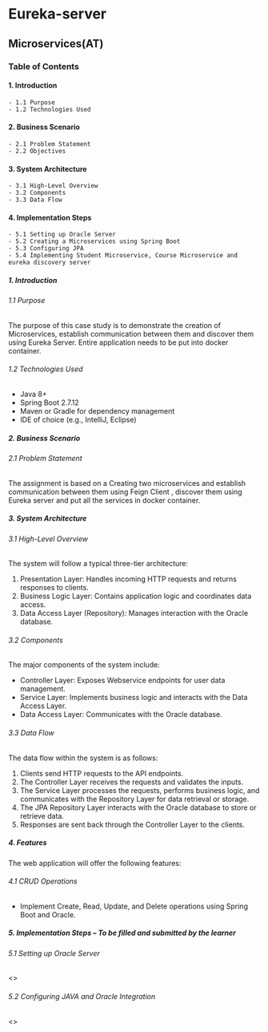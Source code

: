 # Eureka-server

## Microservices(AT)

### Table of Contents

#### 1. Introduction
    - 1.1 Purpose
    - 1.2 Technologies Used

#### 2. Business Scenario
    - 2.1 Problem Statement
    - 2.2 Objectives

#### 3. System Architecture
    - 3.1 High-Level Overview
    - 3.2 Components
    - 3.3 Data Flow

#### 4. Implementation Steps
    - 5.1 Setting up Oracle Server
    - 5.2 Creating a Microservices using Spring Boot
    - 5.3 Configuring JPA
    - 5.4 Implementing Student Microservice, Course Microservice and eureka discovery server

##### 1. Introduction

###### 1.1 Purpose

The purpose of this case study is to demonstrate the creation of Microservices, establish communication between them and discover them using Eureka Server. Entire application needs to be put into docker container.

###### 1.2 Technologies Used

- Java 8+
- Spring Boot 2.7.12
- Maven or Gradle for dependency management
- IDE of choice (e.g., IntelliJ, Eclipse)

##### 2. Business Scenario

###### 2.1 Problem Statement

The assignment is based on a Creating two microservices and establish communication between them using Feign Client , discover them using Eureka server and put all the services in docker container.

##### 3. System Architecture

###### 3.1 High-Level Overview

The system will follow a typical three-tier architecture:

1. Presentation Layer: Handles incoming HTTP requests and returns responses to clients.
2. Business Logic Layer: Contains application logic and coordinates data access.
3. Data Access Layer (Repository): Manages interaction with the Oracle database.

###### 3.2 Components

The major components of the system include:

- Controller Layer:  Exposes Webservice endpoints for user data management.
- Service Layer:  Implements business logic and interacts with the Data Access Layer.
- Data Access Layer:  Communicates with the Oracle database.

###### 3.3 Data Flow

The data flow within the system is as follows:

1. Clients send HTTP requests to the API endpoints.
2. The Controller Layer receives the requests and validates the inputs.
3. The Service Layer processes the requests, performs business logic, and communicates with the Repository Layer for data retrieval or storage.
4. The JPA Repository Layer interacts with the Oracle database to store or retrieve data.
5. Responses are sent back through the Controller Layer to the clients.

##### 4. Features

The web application will offer the following features:

###### 4.1 CRUD Operations

- Implement Create, Read, Update, and Delete operations using Spring Boot and Oracle.

##### 5. Implementation Steps – To be filled and submitted by the learner

###### 5.1 Setting up Oracle Server

<<Explain the steps to install and configure ORACLE Server for the assignment.>>

###### 5.2 Configuring JAVA and Oracle Integration

<<Instructions on adding the required dependencies and configuration to JAVA with Oracle.>>


